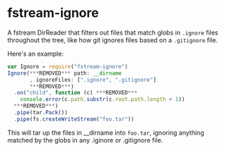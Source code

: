 # fstream-ignore

A fstream DirReader that filters out files that match globs in `.ignore`
files throughout the tree, like how git ignores files based on a
`.gitignore` file.

Here's an example:

```javascript
var Ignore = require("fstream-ignore")
Ignore(***REMOVED*** path: __dirname
       , ignoreFiles: [".ignore", ".gitignore"]
       ***REMOVED***)
  .on("child", function (c) ***REMOVED***
    console.error(c.path.substr(c.root.path.length + 1))
  ***REMOVED***)
  .pipe(tar.Pack())
  .pipe(fs.createWriteStream("foo.tar"))
```

This will tar up the files in __dirname into `foo.tar`, ignoring
anything matched by the globs in any .iginore or .gitignore file.
